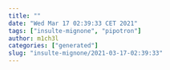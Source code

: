 ```yaml
---
title: ""
date: "Wed Mar 17 02:39:33 CET 2021"
tags: ["insulte-mignone", "pipotron"]
author: m1ch3l
categories: ["generated"]
slug: "insulte-mignone/2021-03-17-02:39:33"
---
```



